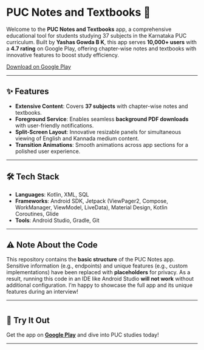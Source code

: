 # PUC Notes and Textbooks 📖

Welcome to the **PUC Notes and Textbooks** app, a comprehensive educational tool for students studying 37 subjects in the Karnataka PUC curriculum. Built by **Yashas Gowda B K**, this app serves **10,000+ users** with a **4.7 rating** on Google Play, offering chapter-wise notes and textbooks with innovative features to boost study efficiency.

[Download on Google Play](https://play.google.com/store/apps/details?id=com.puc.pyp&utm_source=shareApp)

---

## ✨ Features
- **Extensive Content**: Covers **37 subjects** with chapter-wise notes and textbooks.
- **Foreground Service**: Enables seamless **background PDF downloads** with user-friendly notifications.
- **Split-Screen Layout**: Innovative resizable panels for simultaneous viewing of English and Kannada medium content.
- **Transition Animations**: Smooth animations across app sections for a polished user experience.

---

## 🛠️ Tech Stack
- **Languages**: Kotlin, XML, SQL
- **Frameworks**: Android SDK, Jetpack (ViewPager2, Compose, WorkManager, ViewModel, LiveData), Material Design, Kotlin Coroutines, Glide
- **Tools**: Android Studio, Gradle, Git

---

## ⚠️ Note About the Code
This repository contains the **basic structure** of the PUC Notes app. Sensitive information (e.g., endpoints) and unique features (e.g., custom implementations) have been replaced with **placeholders** for privacy. As a result, running this code in an IDE like Android Studio **will not work** without additional configuration. I’m happy to showcase the full app and its unique features during an interview!

---

#

## 📱 Try It Out
Get the app on **[Google Play](https://play.google.com/store/apps/details?id=com.puc.pyp&utm_source=shareApp)** and dive into PUC studies today!

---
